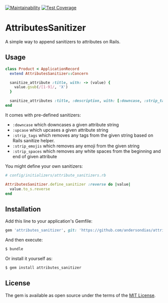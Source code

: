 [![Maintainability](https://api.codeclimate.com/v1/badges/29a55c3bd2dd9e5ed117/maintainability)](https://codeclimate.com/github/andersondias/attributes_sanitizer/maintainability) [![Test Coverage](https://api.codeclimate.com/v1/badges/29a55c3bd2dd9e5ed117/test_coverage)](https://codeclimate.com/github/andersondias/attributes_sanitizer/test_coverage)

# AttributesSanitizer

A simple way to append sanitizers to attributes on Rails.


## Usage

```ruby
class Product < ApplicationRecord
  extend AttributesSanitizer::Concern

  sanitize_attribute :title, with: -> (value) {
    value.gsub(/[1-9]/, 'X')
  }

  sanitize_attributes :title, :description, with: [:downcase, :strip_tags]
end
```

It comes with pre-defined sanitizers:
- `:downcase` which downcases a given attribute string
- `:upcase` which upcases a given attribute string
- `:strip_tags` which removes any tags from the given string based on Rails sanitize helper.
- `:strip_emojis` which removes any emoji from the given string
- `:strip_spaces` which removes any white spaces from the beginning and end of given attribute

You might define your own sanitizers:

```ruby
# config/initializers/attribute_sanitizers.rb

AttributesSanitizer.define_sanitizer :reverse do |value|
  value.to_s.reverse
end
```

## Installation
Add this line to your application's Gemfile:

```ruby
gem 'attributes_sanitizer', git: 'https://github.com/andersondias/attributes_sanitizer.git'
```

And then execute:
```bash
$ bundle
```

Or install it yourself as:
```bash
$ gem install attributes_sanitizer
```

## License
The gem is available as open source under the terms of the [MIT License](https://opensource.org/licenses/MIT).

